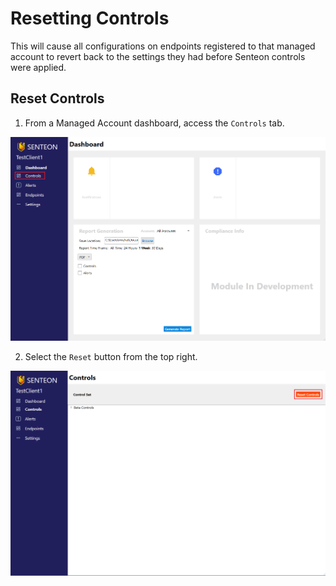 # Resetting Controls

This will cause all configurations on endpoints registered to that managed account to revert back to the settings they had before Senteon controls were applied. 

## Reset Controls ##
1. From a Managed Account dashboard, access the `Controls` tab.

<img src="images/controlsSnip.png" width="750">

2. Select the `Reset` button from the top right. 

<img src="images/resetControls.png" width="750">
